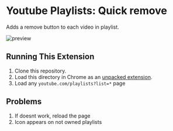 # Youtube Playlists: Quick remove
Adds a remove button to each video in playlist.

![preview](https://github.com/user-attachments/assets/0f382ea1-957b-4ce4-a5de-1ad01c6b25e1)

## Running This Extension
1. Clone this repository.
2. Load this directory in Chrome as an [unpacked extension](https://developer.chrome.com/docs/extensions/mv3/getstarted/development-basics/#load-unpacked).
3. Load any ```youtube.com/playlists?list=*``` page

## Problems
1. If doesnt work, reload the page
2. Icon appears on not owned playlists

